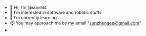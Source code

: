 - 👋 Hi, I’m @suns64
- 👀 I’m interested in software and robotic stuffs
- 🌱 I’m currently learning ...
- 📫 You may approach me by my email "sunzhengee@gmail.com"
- 
<!---
suns64/suns64 is a ✨ special ✨ repository because its `README.md` (this file) appears on your GitHub profile.
You can click the Preview link to take a look at your changes.
--->
